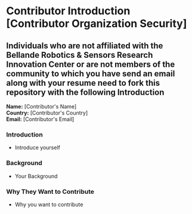 # Contributor Introduction [Contributor Organization Security]

## Individuals who are not affiliated with the Bellande Robotics & Sensors Research Innovation Center or are not members of the community to which you have send an email along with your resume need to fork this repository with the following Introduction


**Name:** [Contributor's Name]  
**Country:** [Contributor's Country]  
**Email:** [Contributor's Email]


### Introduction
- Introduce yourself

### Background
- Your Background 

### Why They Want to Contribute
- Why you want to contribute
